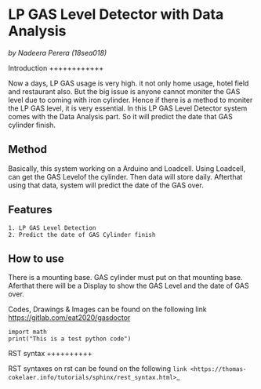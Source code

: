LP GAS Level Detector with Data Analysis
========================================
*by Nadeera Perera (18sea018)*

Introduction
++++++++++++

Now a days, LP GAS usage is very high. it not only home usage, hotel field and restaurant also. 
But the big issue is anyone cannot moniter the GAS level due to coming with iron cylinder. 
Hence if there is a method to moniter the LP GAS level, it is very essential. 
In this LP GAS Level Detector system comes with the Data Analysis part. So it will predict the date that GAS cylinder finish.


Method
------

Basically, this system working on a Arduino and Loadcell. Using Loadcell, can get the GAS Levelof the cylinder. Then data will store daily. Afterthat using that data, system will predict the date of the GAS over.



Features
--------
	1. LP GAS Level Detection
	2. Predict the date of GAS Cylinder finish
	
How to use
----------

There is a mounting base. GAS cylinder must put on that mounting base. Aferthat there will be a Display to show the GAS Level and the date of GAS over.
    
    
Codes, Drawings & Images can be found on the following link <https://gitlab.com/eat2020/gasdoctor>
	
	
	import math
    print("This is a test python code")

RST syntax
++++++++++

RST syntaxes on rst can be found on the following `link <https://thomas-cokelaer.info/tutorials/sphinx/rest_syntax.html>`_ 
